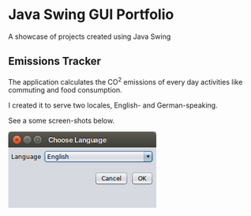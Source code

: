 # Java Swing GUI Portfolio

A showcase of projects created using Java Swing

## Emissions Tracker

The application calculates the CO<sup>2</sup> emissions  of every day activities like commuting and food consumption.

I created it to serve two locales, English- and German-speaking.

See a some screen-shots below.

![Choose language](https://github.com/IdelsTak/swing-portfolio/blob/master/screenshots/emissions-tracker/choose-language-en.png)





